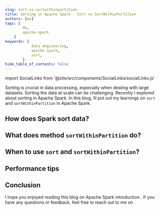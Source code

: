 ```yaml
---
slug: sort-vs-sortwithinpartition
title: Sorting in Apache Spark - Sort vs SortWithinPartition
authors: [me]
tags: [
        de,
        apache-spark
    ]
keywords: [
            data engineering,
            apache spark,
            sort,
        ]
hide_table_of_contents: false
---
```

import SocialLinks from '@site/src/components/SocialLinks/socialLinks.js'

Sorting is crucial in data processing, especially when dealing with large datasets. Sorting the data at scale can be challenging. Recently I explored about sorting in Apache Spark. In this blog, Ill put out my learnings on `sort` and `sortWithinPartition` in Apache Spark.

<!-- truncate -->

## How does Spark sort data?

## What does method `sortWithinPartition` do?

## When to use `sort` and `sortWithinPartition`?

## Performance tips

## Conclusion

I hope you enjoyed reading this blog on Apache Spark introduction . If you have any questions or feedback, feel free to reach out to me on <SocialLinks />